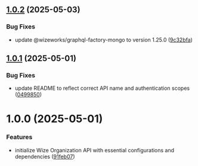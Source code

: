 ## [1.0.2](https://github.com/wize-works/wize-organization/compare/v1.0.1...v1.0.2) (2025-05-03)


### Bug Fixes

* update @wizeworks/graphql-factory-mongo to version 1.25.0 ([9c32bfa](https://github.com/wize-works/wize-organization/commit/9c32bfae7ffc15fd5e7beba815ab5164d0898358))

## [1.0.1](https://github.com/wize-works/wize-organization/compare/v1.0.0...v1.0.1) (2025-05-01)


### Bug Fixes

* update README to reflect correct API name and authentication scopes ([0499850](https://github.com/wize-works/wize-organization/commit/049985027ec66d57ccee8399f2f8ab62f0edbba8))

# 1.0.0 (2025-05-01)


### Features

* initialize Wize Organization API with essential configurations and dependencies ([91feb07](https://github.com/wize-works/wize-organization/commit/91feb071d6b4f55b1c008b6a9910ded5edd39ec3))
